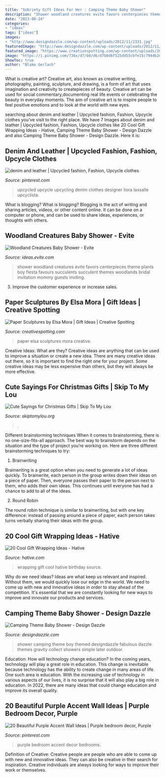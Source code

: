 ```yaml
---
title: "Sobriety Gift Ideas For Her : Camping Theme Baby Shower"
description: "Shower woodland creatures evite favors centerpieces theme plants boy fiesta favours succulents succulent themes woodlands bridal invitation mommy guests inviting"
date: "2023-08-24"
categories:
- "ideas"
tags: ["ideas"]
images:
- "http://www.designdazzle.com/wp-content/uploads/2012/11/2331.jpg"
featuredImage: "http://www.designdazzle.com/wp-content/uploads/2012/11/2331.jpg"
featured_image: "https://www.creativespotting.com/wp-content/uploads/2014/10/5453db626f032.jpg"
image: "https://i.pinimg.com/736x/d7/b0/d6/d7b0d6f525dd55cbfe15c7944b2ea8da.jpg"
ShowToc: true
author: "Blake Gerlach"
---
```



What is creative art?
Creative art, also known as creative writing, photography, painting, sculpture, and drawing, is a form of art that uses imagination and creativity to createpieces of beauty. Creative art can be used for social commentary,documenting real life events or celebrating the beauty in everyday moments. The aim of creative art is to inspire people to feel positive emotions and to look at the world with new eyes.

	

		
searching about denim and leather | Upcycled fashion, Fashion, Upcycle clothes you've visit to the right place. We have 7 Images about denim and leather | Upcycled fashion, Fashion, Upcycle clothes like 20 Cool Gift Wrapping Ideas - Hative, Camping Theme Baby Shower - Design Dazzle and also Camping Theme Baby Shower - Design Dazzle. Here it is:
		
    
## Denim And Leather | Upcycled Fashion, Fashion, Upcycle Clothes

<img loading=lazy src="https://i.pinimg.com/736x/dc/79/50/dc79503b2c525b6d2a4b87859d27368c--upcycling-fashion-sustainable-fabrics.jpg" onerror="this.onerror=null;this.src='https://tse1.mm.bing.net/th?id=OIP.-TCQ7uC_XsLMCioyGZIRAADLEy&amp;pid=15.1';" alt="denim and leather | Upcycled fashion, Fashion, Upcycle clothes">

_Source: pinterest.com_

>upcycled upcycle upcycling denim clothes designer liora lassalle upcyclista. 

	

What is blogging?
What is blogging? Blogging is the act of writing and sharing articles, videos, or other content online. It can be done on a computer or phone, and can be used to share ideas, experiences, or thoughts with others.

    
## Woodland Creatures Baby Shower - Evite

<img loading=lazy src="http://ideas.evite.com/media/woodland-baby-shower-lizzie-jess-favors-595.jpg" onerror="this.onerror=null;this.src='https://tse4.mm.bing.net/th?id=OIP.kOKh8tSygR2M2BpxsFf8ogHaLN&amp;pid=15.1';" alt="Woodland Creatures Baby Shower - Evite">

_Source: ideas.evite.com_

>shower woodland creatures evite favors centerpieces theme plants boy fiesta favours succulents succulent themes woodlands bridal invitation mommy guests inviting. 

	

3. Improve the customer experience or increase sales.

    
## Paper Sculptures By Elsa Mora | Gift Ideas | Creative Spotting

<img loading=lazy src="https://www.creativespotting.com/wp-content/uploads/2014/10/5453db626f032.jpg" onerror="this.onerror=null;this.src='https://tse4.mm.bing.net/th?id=OIP.eXXcUMUbOn4QyfPgilX-xgHaJ3&amp;pid=15.1';" alt="Paper Sculptures by Elsa Mora | Gift Ideas | Creative Spotting">

_Source: creativespotting.com_

>paper elsa sculptures mora creative. 

	

Creative Ideas: What are they?
Creative ideas are anything that can be used to improve a situation or create a new idea. There are many creative ideas out there, so it is important to find the right one for your project. Some creative ideas may be less expensive than others, but they will always be more effective.

    
## Cute Sayings For Christmas Gifts | Skip To My Lou

<img loading=lazy src="https://www.skiptomylou.org/wp-content/uploads/2015/12/clever-saying-gift-nuts-about-you-2.jpg" onerror="this.onerror=null;this.src='https://tse4.mm.bing.net/th?id=OIP.ujsfLgR4L56_ewoz5qZ0rgHaKy&amp;pid=15.1';" alt="Cute Sayings for Christmas Gifts | Skip To My Lou">

_Source: skiptomylou.org_

>. 

	

Different brainstorming techniques
When it comes to brainstorming, there is no one-size-fits-all approach. The best way to brainstorm depends on the situation and the type of project you’re working on. Here are three different brainstorming techniques to try:
1. Brainwriting

Brainwriting is a great option when you need to generate a lot of ideas quickly. To brainwrite, each person in the group writes down their ideas on a piece of paper. Then, everyone passes their paper to the person next to them, who adds their own ideas. This continues until everyone has had a chance to add to all of the ideas.

2. Round Robin

The round robin technique is similar to brainwriting, but with one key difference: instead of passing around a piece of paper, each person takes turns verbally sharing their ideas with the group.

    
## 20 Cool Gift Wrapping Ideas - Hative

<img loading=lazy src="http://hative.com/wp-content/uploads/2014/10/gift-wrapping-ideas/4-cool-gift-wrapping-ideas.jpg" onerror="this.onerror=null;this.src='https://tse2.mm.bing.net/th?id=OIP.DM290G5GGwFg2ZJmXLjxnAHaLH&amp;pid=15.1';" alt="20 Cool Gift Wrapping Ideas - Hative">

_Source: hative.com_

>wrapping gift cool hative birthday source. 

	

Why do we need ideas?
Ideas are what keep us relevant and inspired. Without them, we would quickly lose our edge in the world. We need to come up with new and innovative ideas in order to stay ahead of the competition. It's essential that we are constantly looking for new ways to improve and innovate our products and services.

    
## Camping Theme Baby Shower - Design Dazzle

<img loading=lazy src="http://www.designdazzle.com/wp-content/uploads/2012/11/2331.jpg" onerror="this.onerror=null;this.src='https://tse3.mm.bing.net/th?id=OIP.Jup--osfISxodHtAbNVfiwAAAA&amp;pid=15.1';" alt="Camping Theme Baby Shower - Design Dazzle">

_Source: designdazzle.com_

>shower camping theme boy themed designdazzle fabulous dazzle themes gravity collect showers simple later outdoor. 

	

Education: How will technology change education?
In the coming years, technology will play a great role in education. This change is inevitable because technology has the ability to create change in many areas of life. One such area is education. With the increasing use of technology in various aspects of our lives, it is no surprise that it will also play a big role in education. In 2022, there are many ideas that could change education and improve its overall quality.

    
## 20 Beautiful Purple Accent Wall Ideas | Purple Bedroom Decor, Purple

<img loading=lazy src="https://i.pinimg.com/736x/d7/b0/d6/d7b0d6f525dd55cbfe15c7944b2ea8da.jpg" onerror="this.onerror=null;this.src='https://tse1.mm.bing.net/th?id=OIP.UdL_8NslZuMnoQOUbD6h4AHaLH&amp;pid=15.1';" alt="20 Beautiful Purple Accent Wall Ideas | Purple bedroom decor, Purple">

_Source: pinterest.com_

>purple bedroom accent decor bedrooms. 

	

Definition of Creative:
Creative people are people who are able to come up with new and innovative ideas. They can also be creative in their search for inspiration. Creative individuals are always looking for ways to improve their work or themselves.


